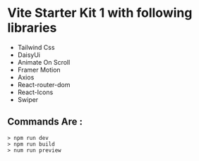 # Vite Starter Kit 1 with following libraries

- Tailwind Css
- DaisyUi
- Animate On Scroll
- Framer Motion
- Axios
- React-router-dom
- React-Icons
- Swiper


## Commands Are :
```
> npm run dev
> npm run build
> num run preview
```
